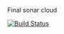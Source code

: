 Final sonar cloud
<!-- 
[![Build Status](https://travis-ci.org/Kirudiha/country-springboot-ajax.svg?branch=master)](https://travis-ci.org/Kirudiha/country-springboot-ajax) -->


[![Build Status](https://travis-ci.org/meenaanand/newcountryproject.svg?branch=master)](https://travis-ci.org/meenaanand/newcountryproject)

